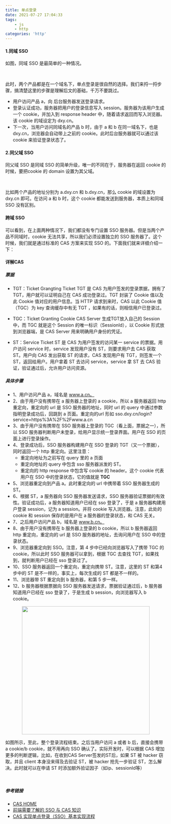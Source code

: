 ```yaml
---
title: 单点登录
date: 2021-07-27 17:04:33
tags: 
    - js
    - http
categories: 'http'
---
```


#### 1.同域 SSO

如图，同域 SSO 是最简单的一种情况。

<br />

此时，两个产品都是在一个域名下，单点登录是很自然的选择。我们来捋一捋步骤，搞清楚这里的步骤是理解后文的基础，千万不要跳过。

- 用户访问产品 a，向 后台服务器发送登录请求。
- 登录认证成功，服务器把用户的登录信息写入 session。服务器为该用户生成一个 cookie，并加入到 response header 中，随着请求返回而写入浏览器。该 cookie 的域设定为 dxy.cn。
- 下一次，当用户访问同域名的产品 b 时，由于 a 和 b 在同一域名下，也是 dxy.cn，浏览器会自动带上之前的 cookie。此时后台服务器就可以通过该 cookie 来验证登录状态了。

<!--more-->

#### 2.同父域 SSO
同父域 SSO 是同域 SSO 的简单升级，唯一的不同在于，服务器在返回 cookie 的时候，要把cookie 的 domain 设置为其父域。

<br />

比如两个产品的地址分别为 a.dxy.cn 和 b.dxy.cn，那么 cookie 的域设置为 dxy.cn 即可。在访问 a 和 b 时，这个 cookie 都能发送到服务器，本质上和同域 SSO 没有区别。

#### 跨域 SSO
可以看到，在上面两种情况下，我们都没有专门设置 SSO 服务器。但是当两个产品不同域时，cookie 无法共享，所以我们必须设置独立的 SSO 服务器了。这个时候，我们就是通过标准的 CAS 方案来实现 SSO 的。下面我们就来详细介绍一下：


#### 详解CAS

##### 票据
- TGT：Ticket Grangting Ticket 
    TGT 是 CAS 为用户签发的登录票据，拥有了 TGT，用户就可以证明自己在 CAS 成功登录过。TGT 封装了 Cookie 值以及此 Cookie 值对应的用户信息。当 HTTP 请求到来时，CAS 以此 Cookie 值（TGC）为 key 查询缓存中有无 TGT ，如果有的话，则相信用户已登录过。

-  TGC：Ticket Granting Cookie
    CAS Server 生成TGT放入自己的 Session 中，而 TGC 就是这个 Session 的唯一标识（SessionId），以 Cookie 形式放到浏览器端，是 CAS Server 用来明确用户身份的凭证。

- ST：Service Ticket 
ST 是 CAS 为用户签发的访问某一 service 的票据。用户访问 service 时，service 发现用户没有 ST，则要求用户去 CAS 获取 ST。用户向 CAS 发出获取 ST 的请求，CAS 发现用户有 TGT，则签发一个 ST，返回给用户。用户拿着 ST 去访问 service，service 拿 ST 去 CAS 验证，验证通过后，允许用户访问资源。

##### 具体步骤
- 1、用户访问产品 a，域名是 www.a.cn。
- 2、由于用户没有携带在 a 服务器上登录的 a cookie，所以 a 服务器返回 http 重定向，重定向的 url 是 SSO 服务器的地址，同时 url 的 query 中通过参数指明登录成功后，回跳到 a 页面。重定向的url 形如 sso.dxy.cn/login?service=https%3A%2F%2Fwww.a.cn
- 3、由于用户没有携带在 SSO 服务器上登录的 TGC（看上面，票据之一），所以 SSO 服务器判断用户未登录，给用户显示统一登录界面。用户在 SSO 的页面上进行登录操作。
- 4、登录成功后，SSO 服务器构建用户在 SSO 登录的 TGT（又一个票据），同时返回一个 http 重定向。这里注意：
    - 重定向地址为之前写在 query 里的 a 页面
    - 重定向地址的 query 中包含 sso 服务器派发的 ST。
    - 重定向的 http response 中包含写 cookie 的 header。这个 cookie 代表用户在 SSO 中的登录状态，它的值就是 **TGC**
- 5、浏览器重定向到产品 a。此时重定向的 url 中携带着 SSO 服务器生成的 ST。
- 6、根据 ST，a 服务器向 SSO 服务器发送请求，SSO 服务器验证票据的有效性。验证成功后，a 服务器知道用户已经在 sso 登录了，于是 a 服务器构建用户登录 session，记为 a session。并将 cookie 写入浏览器。注意，此处的 cookie 和 session 保存的是用户在 a 服务器的登录状态，和 CAS 无关。
- 7、之后用户访问产品 b，域名是 www.b.cn。
- 8、由于用户没有携带在 b 服务器上登录的 b cookie，所以 b 服务器返回 http 重定向，重定向的 url 是 SSO 服务器的地址，去询问用户在 SSO 中的登录状态。
- 9、浏览器重定向到 SSO。注意，第 4 步中已经向浏览器写入了携带 TGC 的cookie，所以此时 SSO 服务器可以拿到，根据 TGC 去查找 TGT，如果找到，就判断用户已经在 sso 登录过了。
- 10、SSO 服务器返回一个重定向，重定向携带 ST。注意，这里的 ST 和第4步中的 ST 是不一样的，事实上，每次生成的 ST 都是不一样的。
- 11、浏览器带 ST 重定向到 b 服务器，和第 5 步一样。
- 12、b 服务器根据票据向 SSO 服务器发送请求，票据验证通过后，b 服务器知道用户已经在 sso 登录了，于是生成 b session，向浏览器写入 b cookie。

<div style="text-align:center">
    <img src="https://user-gold-cdn.xitu.io/2017/11/7/0e2c2be35de3cf42744bae6f1238d6e7?imageView2/0/w/1280/h/960/format/webp/ignore-error/1"width=400>
</div>

如图所示，至此，整个登录流程结束。之后当用户访问 a 或者 b 后，直接会携带 a cookie/b cookie，就不用再向 SSO 确认了。实际开发时，可以根据 CAS 增加更多的判断逻辑，比如，在收到CAS Server签发的ST后，如果 ST 被 hacker 窃取，并且 client 本身没来得及去验证 ST，被 hacker 抢先一步验证 ST，怎么解决。此时就可以在申请 ST 时添加额外验证因子（如ip、sessionId等）

<br />

##### 参考链接
- [CAS HOME](https://apereo.github.io/cas/4.2.x/index.html)
- [前端需要了解的 SSO 与 CAS 知识](https://juejin.cn/post/6844903509272297480)
- [CAS 实现单点登录（SSO）基本实现流程](https://blog.csdn.net/hejingyuan6/article/details/44277023)